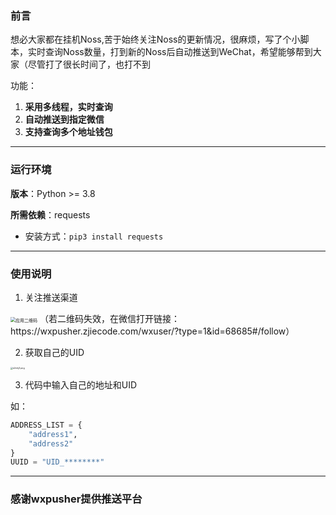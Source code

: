 ### 前言

想必大家都在挂机Noss,苦于始终关注Noss的更新情况，很麻烦，写了个小脚本，实时查询Noss数量，打到新的Noss后自动推送到WeChat，希望能够帮到大家（尽管打了很长时间了，也打不到

功能：

1. **采用多线程，实时查询**
2. **自动推送到指定微信**
3. **支持查询多个地址钱包**

---

### 运行环境

**版本**：Python >= 3.8

**所需依赖**：requests

- 安装方式：`pip3 install requests`

---

### 使用说明

1. 关注推送渠道

<img src="https://wxpusher.zjiecode.com/api/qrcode/Ilo2cJrgCotr2zvJcBmpNfI91vTjnLNh71HMuA4g3njsH8BktHperDljx3HTe3Vh.jpg" alt="应用二维码" style="zoom:50%;" />
（若二维码失效，在微信打开链接：https://wxpusher.zjiecode.com/wxuser/?type=1&id=68685#/follow）

2. 获取自己的UID

<img src="https://files.catbox.moe/e2chj3.png" alt="e2chj3.png" style="zoom: 25%;" />

3. 代码中输入自己的地址和UID

如：

```python
ADDRESS_LIST = {
    "address1",
    "address2"
}
UUID = "UID_********"
```

---

### 感谢wxpusher提供推送平台
